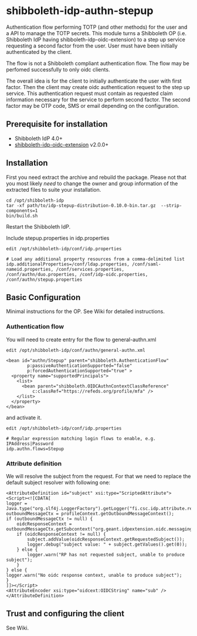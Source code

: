 # shibboleth-idp-authn-stepup
Authentication flow performing TOTP (and other methods) for the user and a API to manage the TOTP secrets. This module turns a Shibboleth OP (i.e. Shibboleth IdP having shibboleth-idp-oidc-extension) to a step up service requesting a second factor from the user. User must have been initially authenticated by the client.

The flow is not a Shibboleth compliant authentication flow. The flow may be perfomed successfully to only oidc clients. 

The overall idea is for the client to initially authenticate the user with first factor. Then the client may create oidc authentication request to the step up service. This authentication request must contain as requested claim information necessary for the service to perform second factor. The second factor may be OTP code, SMS or email depending on the configuration.

## Prerequisite for installation
- Shibboleth IdP 4.0+ 
- [shibboleth-idp-oidc-extension](https://github.com/CSCfi/shibboleth-idp-oidc-extension/wiki) v2.0.0+

## Installation
First you need extract the archive and rebuild the package. Please not that you most likely *need* to change the owner and group information of the extracted files to suite your installation.

    cd /opt/shibboleth-idp
    tar -xf path/to/idp-stepup-distribution-0.10.0-bin.tar.gz  --strip-components=1
    bin/build.sh

Restart the Shibboleth IdP.

Include stepup.properties in idp.properties

    edit /opt/shibboleth-idp/conf/idp.properties
    
    # Load any additional property resources from a comma-delimited list
    idp.additionalProperties=/conf/ldap.properties, /conf/saml-nameid.properties, /conf/services.properties, /conf/authn/duo.properties, /conf/idp-oidc.properties, /conf/authn/stepup.properties
    


## Basic Configuration
Minimal instructions for the OP. See Wiki for detailed instructions.    
### Authentication flow
You will need to create entry for the flow to general-authn.xml

    edit /opt/shibboleth-idp/conf/authn/general-authn.xml
    
    <bean id="authn/Stepup" parent="shibboleth.AuthenticationFlow"
            p:passiveAuthenticationSupported="false"
            p:forcedAuthenticationSupported="true" >
      <property name="supportedPrincipals">
        <list>
          <bean parent="shibboleth.OIDCAuthnContextClassReference"
              c:classRef="https://refeds.org/profile/mfa" />
        </list>
      </property>
    </bean>
    
and activate it.    

    edit /opt/shibboleth-idp/conf/idp.properties
    
    # Regular expression matching login flows to enable, e.g. IPAddress|Password
    idp.authn.flows=Stepup
  
### Attribute definition
We will resolve the subject from the request. For that we need to replace the default subject resolver with following one:

    <AttributeDefinition id="subject" xsi:type="ScriptedAttribute">
    <Script><![CDATA[
    logger = Java.type("org.slf4j.LoggerFactory").getLogger("fi.csc.idp.attribute.resolver.subjectbuilder");
    outboundMessageCtx = profileContext.getOutboundMessageContext();
    if (outboundMessageCtx != null) {
        oidcResponseContext = outboundMessageCtx.getSubcontext("org.geant.idpextension.oidc.messaging.context.OIDCAuthenticationResponseContext");
        if (oidcResponseContext != null) {
            subject.addValue(oidcResponseContext.getRequestedSubject());
            logger.debug("subject value: " + subject.getValues().get(0));
        } else {
            logger.warn("RP has not requested subject, unable to produce subject");
        }
    } else {
	logger.warn("No oidc response context, unable to produce subject");
    }
    ]]></Script>
    <AttributeEncoder xsi:type="oidcext:OIDCString" name="sub" />
    </AttributeDefinition>
    
## Trust and configuring the client
See Wiki.

